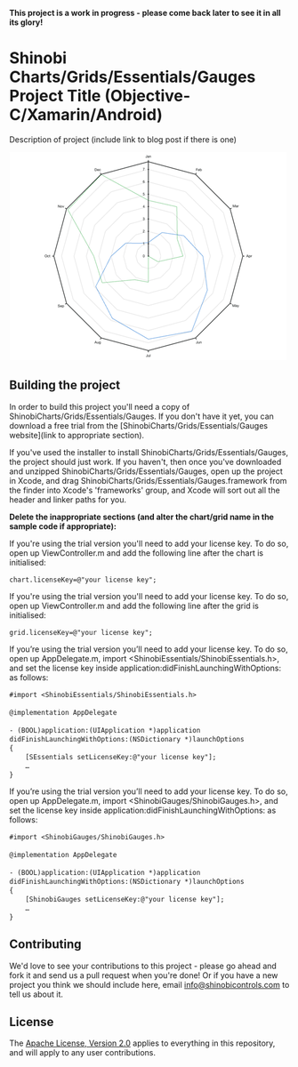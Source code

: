 **This project is a work in progress - please come back later to see it in all its glory!**

Shinobi Charts/Grids/Essentials/Gauges Project Title (Objective-C/Xamarin/Android)
=====================

Description of project (include link to blog post if there is one)

![Screenshot](screenshot.png?raw=true)

Building the project
------------------

In order to build this project you'll need a copy of ShinobiCharts/Grids/Essentials/Gauges. If you don't have it yet, you can download a free trial from the [ShinobiCharts/Grids/Essentials/Gauges website](link to appropriate section).

If you've used the installer to install ShinobiCharts/Grids/Essentials/Gauges, the project should just work. If you haven't, then once you've downloaded and unzipped ShinobiCharts/Grids/Essentials/Gauges, open up the project in Xcode, and drag ShinobiCharts/Grids/Essentials/Gauges.framework from the finder into Xcode's 'frameworks' group, and Xcode will sort out all the header and linker paths for you.

**Delete the inappropriate sections (and alter the chart/grid name in the sample code if appropriate):**

If you're using the trial version you'll need to add your license key. To do so, open up ViewController.m and add the following line after the chart is initialised:

    chart.licenseKey=@"your license key";

If you're using the trial version you'll need to add your license key. To do so, open up ViewController.m and add the following line after the grid is initialised:

    grid.licenseKey=@"your license key";

If you’re using the trial version you’ll need to add your license key. To do so, open up AppDelegate.m, import <ShinobiEssentials/ShinobiEssentials.h>, and set the license key inside application:didFinishLaunchingWithOptions: as follows:

    #import <ShinobiEssentials/ShinobiEssentials.h>

    @implementation AppDelegate

    - (BOOL)application:(UIApplication *)application didFinishLaunchingWithOptions:(NSDictionary *)launchOptions
    {
        [SEssentials setLicenseKey:@"your license key"];
        …
    }

If you’re using the trial version you’ll need to add your license key. To do so, open up AppDelegate.m, import <ShinobiGauges/ShinobiGauges.h>, and set the license key inside application:didFinishLaunchingWithOptions: as follows:

    #import <ShinobiGauges/ShinobiGauges.h>

    @implementation AppDelegate

    - (BOOL)application:(UIApplication *)application didFinishLaunchingWithOptions:(NSDictionary *)launchOptions
    {
        [ShinobiGauges setLicenseKey:@"your license key"];
        …
    }

Contributing
------------

We'd love to see your contributions to this project - please go ahead and fork it and send us a pull request when you're done! Or if you have a new project you think we should include here, email info@shinobicontrols.com to tell us about it.

License
-------

The [Apache License, Version 2.0](license.txt) applies to everything in this repository, and will apply to any user contributions.

